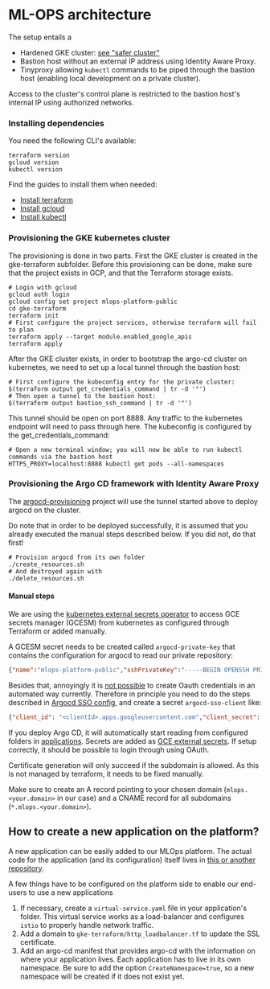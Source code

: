 # ML-OPS architecture

The setup entails a
* Hardened GKE cluster: [see "safer cluster"](https://github.com/terraform-google-modules/terraform-google-kubernetes-engine/blob/master/modules/safer-cluster/README.md)
* Bastion host without an external IP address using Identity Aware Proxy. 
* Tinyproxy allowing `kubectl` commands to be piped through the bastion host (enabling local development on a private cluster).

Access to the cluster's control plane is restricted to the bastion host's internal IP using authorized networks.

### Installing dependencies
You need the following CLI's available:
```shell
terraform version
gcloud version
kubectl version
```
Find the guides to install them when needed:
- [Install terraform](https://developer.hashicorp.com/terraform/tutorials/aws-get-started/install-cli)
- [Install gcloud](https://cloud.google.com/sdk/docs/install)
- [Install kubectl](https://kubernetes.io/docs/tasks/tools/#kubectl)


### Provisioning the GKE kubernetes cluster

The provisioning is done in two parts. First the GKE cluster is created in the gke-terraform subfolder.
Before this provisioning can be done, make sure that the project exists in GCP, and that the Terraform storage exists.
```shell
# Login with gcloud
gcloud auth login
gcloud config set project mlops-platform-public
cd gke-terraform
terraform init
# First configure the project services, otherwise terraform will fail to plan
terraform apply --target module.enabled_google_apis
terraform apply
```

After the GKE cluster exists, in order to bootstrap the argo-cd cluster on kubernetes, we need to set up a local tunnel through the bastion host:
```shell
# First configure the kubeconfig entry for the private cluster:
$(terraform output get_credentials_command | tr -d '"')
# Then open a tunnel to the bastion host:
$(terraform output bastion_ssh_command | tr -d '"')
```

This tunnel should be open on port 8888. Any traffic to the kubernetes endpoint will need to pass through here.
The kubeconfig is configured by the get_credentials_command:
```shell
# Open a new terminal window; you will now be able to run kubectl commands via the bastion host
HTTPS_PROXY=localhost:8888 kubectl get pods --all-namespaces
```

### Provisioning the Argo CD framework with Identity Aware Proxy
The [argocd-provisioning](argocd-provisioning) project will use the tunnel started above to deploy argocd on the cluster.

Do note that in order to be deployed successfully, it is assumed that you already executed the manual steps described below. If you did not, do that first!
```shell
# Provision argocd from its own folder
./create_resources.sh
# And destroyed again with
./delete_resources.sh
```

#### Manual steps 
We are using the [kubernetes external secrets operator](https://external-secrets.io/) to access GCE secrets manager (GCESM) from kubernetes as configured through Terraform or added manually.

A GCESM secret needs to be created called `argocd-private-key` that contains the configuration for argocd to read our private repository:

```json
{"name":"mlops-platform-public","sshPrivateKey":"-----BEGIN OPENSSH PRIVATE KEY-----\nSECRET!! Should exist already, or a new one can be created and added to https://github.com/<your.github.repo>/settings/keys\n-----END OPENSSH PRIVATE KEY-----","url":"git@github.com:<your.github.repo>.git"}
```

Besides that, annoyingly it is [not possible](https://issuetracker.google.com/issues/35907249/resources) to create Oauth credentials in an automated way currently.
Therefore in principle you need to do the steps described in [Argocd SSO config](https://argo-cd.readthedocs.io/en/stable/operator-manual/user-management/google/#configure-a-new-oauth-client-id), and create a secret `argocd-sso-client` like:
```json
{"client_id": "<clientId>.apps.googleusercontent.com","client_secret": "<secret>"}
```

If you deploy Argo CD, it will automatically start reading from configured folders in [applications](applications). Secrets are added as [GCE external secrets](https://external-secrets.io/latest/provider-google-secrets-manager/). If setup correctly, it should be possible to login through using OAuth.

Certificate generation will only succeed if the subdomain is allowed. As this is not managed by terraform, it needs to be fixed manually.

Make sure to create an A record pointing to your chosen domain (`mlops.<your.domain>` in our case) and a CNAME record for all subdomains (`*.mlops.<your.domain>`).

## How to create a new application on the platform?

A new application can be easily added to our MLOps platform. The actual code for the application (and its configuration)
itself lives in [this or another repository](https://github.com/<your.github.repo>).

A few things have to be configured on the platform side to enable our end-users to use a new applications
1. If necessary, create a `virtual-service.yaml` file in your application's folder. This virtual service works as a load-balancer and configures `istio` to properly handle network traffic.
2. Add a domain to `gke-terraform/http_loadbalancer.tf` to update the SSL certificate.
3. Add an argo-cd manifest that provides argo-cd with the information on where your application lives. Each application has to live in its own namespace. Be sure to add the option `CreateNamespace=true`, so a new namespace will be created if it does not exist yet.
